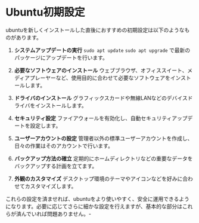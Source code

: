 # Ubuntu初期設定

ubuntuを新しくインストールした直後におすすめの初期設定は以下のようなものがあります。

1. **システムアップデートの実行**
   `sudo apt update` 
   `sudo apt upgrade`
   で最新のパッケージにアップデートを行います。

2. **必要なソフトウェアのインストール**
   ウェブブラウザ、オフィススイート、メディアプレーヤーなど、使用目的に合わせて必要なソフトウェアをインストールします。
   
3. **ドライバのインストール**
   グラフィックスカードや無線LANなどのデバイスドライバをインストールします。

4. **セキュリティ設定**
   ファイアウォールを有効化し、自動セキュリティアップデートを設定します。

5. **ユーザーアカウントの設定**
   管理者以外の標準ユーザーアカウントを作成し、日々の作業はそのアカウントで行います。

6. **バックアップ方法の確立** 
   定期的にホームディレクトリなどの重要なデータをバックアップする計画を立てます。

7. **外観のカスタマイズ**
   デスクトップ環境のテーマやアイコンなどを好みに合わせてカスタマイズします。

これらの設定を済ませれば、ubuntuをより使いやすく、安全に運用できるようになります。必要に応じてさらに細かな設定を行えますが、基本的な部分はこれらが済んでいれば問題ありません。- 

